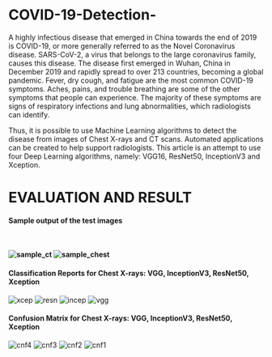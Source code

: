 # COVID-19-Detection-

A highly infectious disease that emerged in China towards the end of 2019 is COVID-19, or more generally referred to as the Novel Coronavirus disease. SARS-CoV-2, a virus that belongs to the large coronavirus family, causes this disease. The disease first emerged in Wuhan, China in December 2019 and rapidly spread to over 213 countries, becoming a global pandemic. Fever, dry cough, and fatigue are the most common COVID-19 symptoms. Aches, pains, and trouble breathing are some of the other symptoms that people can experience. The majority of these symptoms are signs of respiratory infections and lung abnormalities, which radiologists can identify.

Thus, it is possible to use Machine Learning algorithms to detect the disease from images of Chest X-rays and CT scans. Automated applications can be created to help support radiologists. This article is an attempt to use four Deep Learning algorithms, namely: VGG16, ResNet50, InceptionV3 and Xception.


# EVALUATION AND RESULT 

<h4> Sample output of the test images<h4> <br> 

![sample_ct](https://user-images.githubusercontent.com/54431128/109398757-fe9a0b00-7968-11eb-9911-ab29645a1dbb.png)
![sample_chest](https://user-images.githubusercontent.com/54431128/109398762-0063ce80-7969-11eb-866e-6661238da7f2.png)


<h4> Classification Reports for Chest X-rays: VGG, InceptionV3, ResNet50, Xception </h4>

![xcep](https://user-images.githubusercontent.com/54431128/109398816-559fe000-7969-11eb-896a-f60ee54fd899.png)
![resn](https://user-images.githubusercontent.com/54431128/109398818-56d10d00-7969-11eb-81ab-fdf3dd23dfd9.png)
![incep](https://user-images.githubusercontent.com/54431128/109398819-5769a380-7969-11eb-95eb-bfdfda19bc8b.png)
![vgg](https://user-images.githubusercontent.com/54431128/109398820-5769a380-7969-11eb-8dfa-24c341fe98d4.png)

<h4> Confusion Matrix for Chest X-rays: VGG, InceptionV3, ResNet50, Xception </h4>

![cnf4](https://user-images.githubusercontent.com/54431128/109398897-b9c2a400-7969-11eb-9d8d-9c42aae4fc8f.png)
![cnf3](https://user-images.githubusercontent.com/54431128/109398900-baf3d100-7969-11eb-9e9e-040a04851fb9.png)
![cnf2](https://user-images.githubusercontent.com/54431128/109398901-bb8c6780-7969-11eb-96ae-28f5239a87d5.png)
![cnf1](https://user-images.githubusercontent.com/54431128/109398902-bc24fe00-7969-11eb-9f4c-2de48911cf4d.png)

